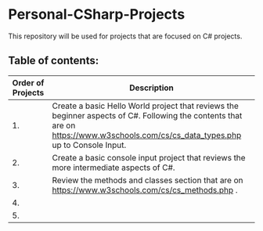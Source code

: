 # Personal-CSharp-Projects

This repository will be used for projects that are focused on C# projects.

## Table of contents:

| Order of Projects | Description |
| --- | --- |
|        1.         | Create a basic Hello World project that reviews the beginner aspects of C#. Following the contents that are on https://www.w3schools.com/cs/cs_data_types.php up to Console Input. |
|        2.         | Create a basic console input project that reviews the more intermediate aspects of C#. |
|        3.         | Review the methods and classes section that are on https://www.w3schools.com/cs/cs_methods.php . |
|        4.         |  |
|        5.         |  |
